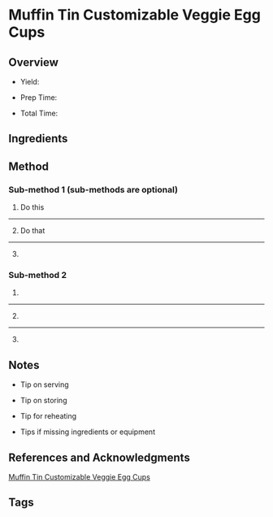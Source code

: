 # Muffin Tin Customizable Veggie Egg Cups

## Overview

- Yield:

- Prep Time:

- Total Time:

## Ingredients



## Method

### Sub-method 1 (sub-methods are optional)

1. Do this
---
2. Do that
---
3.

### Sub-method 2

1.
---
2.
---
3.

## Notes

- Tip on serving

- Tip on storing

- Tip for reheating

- Tips if missing ingredients or equipment

## References and Acknowledgments

[Muffin Tin Customizable Veggie Egg Cups](https://tasty.co/recipe/muffin-tin-customizable-veggie-egg-cups)

## Tags


